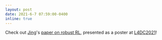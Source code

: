 ```yaml
---
layout: post
date: 2021-6-7 07:59:00-0400
inline: true
---
```


Check out [Jing](https://scholar.google.com/citations?user=akiDVE8AAAAJ&hl=en)'s [paper on robust RL](http://proceedings.mlr.press/v144/yu21a.html), presented as a poster at [L4DC2021](https://l4dc.ethz.ch/)!